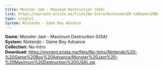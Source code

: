 ```yaml
---
title: Monster Jam - Maximum Destruction (USA)
link: https://myrient.erista.me/files/No-Intro/Nintendo%20-%20Game%20Boy%20Advance/Monster%20Jam%20-%20Maximum%20Destruction%20(USA).zip
type: single1
System: Nintendo - Game Boy Advance
---
```

<b>Game:</b> Monster Jam - Maximum Destruction (USA)<br>
<b>System:</b> Nintendo - Game Boy Advance<br>
<b>Collection:</b> No-Intro<br>
<b>Download:</b> https://myrient.erista.me/files/No-Intro/Nintendo%20-%20Game%20Boy%20Advance/Monster%20Jam%20-%20Maximum%20Destruction%20(USA).zip